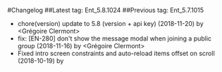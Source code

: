 #Changelog
##Latest tag: Ent_5.8.1024
##Previous tag: Ent_5.7.1015
* chore(version) update to 5.8 (version + api key) (2018-11-20) by <Grégoire Clermont>
* fix: [EN-280] don't show the message modal when joining a public group (2018-11-16) by <Grégoire Clermont>
* Fixed intro screen constraints and auto-reload items offset on scroll (2018-10-19) by <Lazar Sidor>
